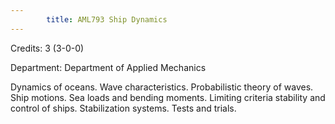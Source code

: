 ```yaml
---
        title: AML793 Ship Dynamics
---
```

Credits: 3 (3-0-0)

Department: Department of Applied Mechanics

Dynamics of oceans. Wave characteristics. Probabilistic theory of waves. Ship motions. Sea loads and bending moments. Limiting criteria stability and control of ships. Stabilization systems. Tests and trials.